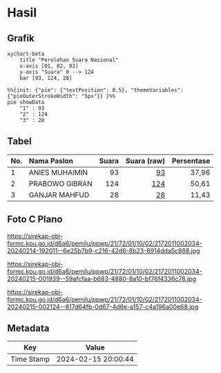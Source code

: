 # Hasil

## Grafik

```mermaid
xychart-beta
    title "Perolehan Suara Nasional"
    x-axis [01, 02, 03]
    y-axis "Suara" 0 --> 124
    bar [93, 124, 28]
```

```mermaid
%%{init: {"pie": {"textPosition": 0.5}, "themeVariables": {"pieOuterStrokeWidth": "5px"}} }%%
pie showData
    "1" : 93
    "2" : 124
    "3" : 28
```

## Tabel

| No. | Nama Paslon    | Suara | Suara (raw) | Persentase |
|:--- |:-------------- | -----:| -----------:| ----------:|
| 1   | ANIES MUHAIMIN | 93    | [93][p-1]   | 37,96      |
| 2   | PRABOWO GIBRAN | 124   | [124][p-2]  | 50,61      |
| 3   | GANJAR MAHFUD  | 28    | [28][p-3]   | 11,43      |


[p-1]: https://github.com/gigit-pemilu/pemilu-2024/blob/main/pilpres/hitung-suara/sub/21-kepulauan-riau/sub/72-kota-tanjung-pinang/sub/01-tanjung-pinang-barat/sub/1002-kemboja/sub/034-tps/sub/paslon-1.txt
[p-2]: https://github.com/gigit-pemilu/pemilu-2024/blob/main/pilpres/hitung-suara/sub/21-kepulauan-riau/sub/72-kota-tanjung-pinang/sub/01-tanjung-pinang-barat/sub/1002-kemboja/sub/034-tps/sub/paslon-2.txt
[p-3]: https://github.com/gigit-pemilu/pemilu-2024/blob/main/pilpres/hitung-suara/sub/21-kepulauan-riau/sub/72-kota-tanjung-pinang/sub/01-tanjung-pinang-barat/sub/1002-kemboja/sub/034-tps/sub/paslon-3.txt

## Foto C Plano

https://sirekap-obj-formc.kpu.go.id/d6a6/pemilu/ppwp/21/72/01/10/02/2172011002034-20240214-192011--6e25b7b9-c216-42d6-8b23-8914dda5c868.jpg

https://sirekap-obj-formc.kpu.go.id/d6a6/pemilu/ppwp/21/72/01/10/02/2172011002034-20240215-001939--59afcfaa-b683-4880-8a10-bf76f4336c78.jpg

https://sirekap-obj-formc.kpu.go.id/d6a6/pemilu/ppwp/21/72/01/10/02/2172011002034-20240215-002124--817d64fb-0d67-4d6e-a157-c4a196a00e68.jpg


## Metadata

| Key        | Value               |
| ---------- | ------------------- |
| Time Stamp | 2024-02-15 20:00:44 |



